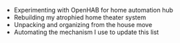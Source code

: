 * Experimenting with OpenHAB for home automation hub
* Rebuilding my atrophied home theater system
* Unpacking and organizing from the house move
* Automating the mechanism I use to update this list
